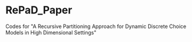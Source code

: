 # RePaD_Paper
 Codes for "A Recursive Partitioning Approach for Dynamic Discrete Choice Models in High Dimensional Settings"

